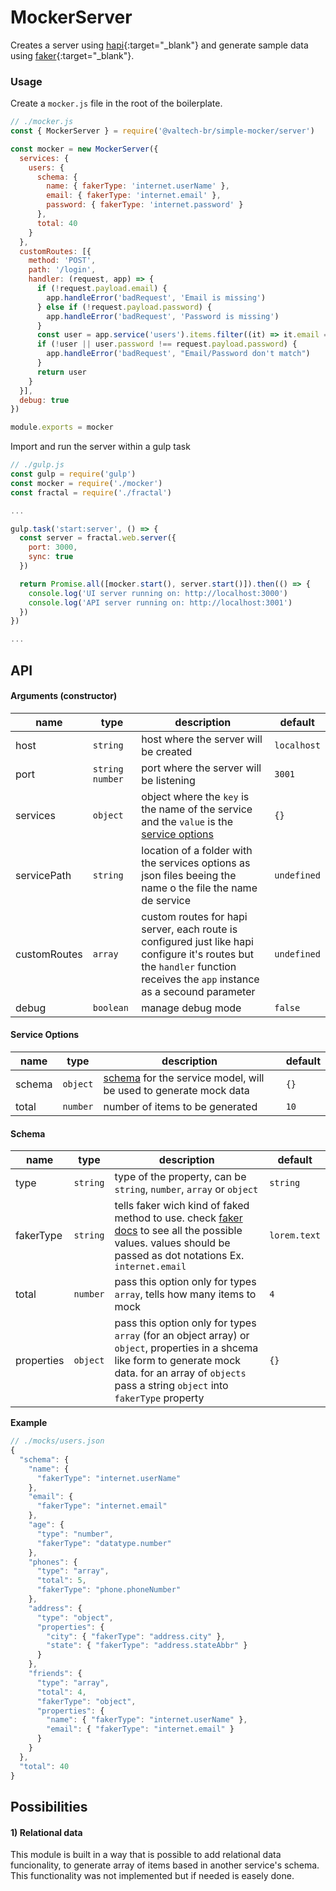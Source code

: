 # MockerServer

Creates a server using [hapi](https://hapi.dev/){:target="_blank"} and generate sample data using [faker](https://github.com/marak/Faker.js/){:target="_blank"}.

### Usage

Create a `mocker.js` file in the root of the boilerplate.

```js
// ./mocker.js
const { MockerServer } = require('@valtech-br/simple-mocker/server')

const mocker = new MockerServer({
  services: {
    users: {
      schema: {
        name: { fakerType: 'internet.userName' },
        email: { fakerType: 'internet.email' },
        password: { fakerType: 'internet.password' }
      },
      total: 40
    }
  },
  customRoutes: [{
    method: 'POST',
    path: '/login',
    handler: (request, app) => {
      if (!request.payload.email) {
        app.handleError('badRequest', 'Email is missing')
      } else if (!request.payload.password) {
        app.handleError('badRequest', 'Password is missing')
      }
      const user = app.service('users').items.filter((it) => it.email === request.payload.email)[0]
      if (!user || user.password !== request.payload.password) {
        app.handleError('badRequest', "Email/Password don't match")
      }
      return user
    }
  }],
  debug: true
})

module.exports = mocker
```

Import and run the server within a gulp task

```js
// ./gulp.js
const gulp = require('gulp')
const mocker = require('./mocker')
const fractal = require('./fractal')

...

gulp.task('start:server', () => {
  const server = fractal.web.server({
    port: 3000,
    sync: true
  })

  return Promise.all([mocker.start(), server.start()]).then(() => {
    console.log('UI server running on: http://localhost:3000')
    console.log('API server running on: http://localhost:3001')
  })
})

...
```

## API

#### Arguments (constructor)


| name | type | description | default |
|------|------|-------------|---------|
| host | `string` | host where the server will be created | `localhost`
| port | `string` `number` | port where the server will be listening | `3001`
| services | `object` | object where the `key` is the name of the service and the `value` is the [service options](#service-options) | `{}`
| servicePath | `string` | location of a folder with the services options as json files beeing the name o the file the name de service | `undefined`
| customRoutes | `array` | custom routes for hapi server, each route is configured just like hapi configure it's routes but the `handler` function receives the `app` instance as a secound parameter | `undefined`
| debug | `boolean` | manage debug mode | `false`


#### Service Options

| name | type | description | default |
|------|------|-------------|---------|
| schema | `object` | [schema](#schema) for the service model, will be used to generate mock data | `{}`
| total | `number` | number of items to be generated | `10`


#### Schema

| name | type | description | default |
|------|------|-------------|---------|
| type | `string` | type of the property, can be `string`, `number`, `array` or `object` | `string`
| fakerType | `string` | tells faker wich kind of faked method to use. check [faker docs](https://github.com/marak/Faker.js/#api-methods) to see all the possible values. values should be passed as dot notations Ex. `internet.email` | `lorem.text`
| total | `number` | pass this option only for types `array`, tells how many items to mock | `4`
| properties | `object` | pass this option only for types `array` (for an object array) or `object`, properties in a shcema like form to generate mock data. for an array of `objects` pass a string `object` into `fakerType` property | `{}`

**Example**

```js
// ./mocks/users.json
{
  "schema": {
    "name": {
      "fakerType": "internet.userName"
    },
    "email": {
      "fakerType": "internet.email"
    },
    "age": {
      "type": "number",
      "fakerType": "datatype.number"
    },
    "phones": {
      "type": "array",
      "total": 5,
      "fakerType": "phone.phoneNumber"
    },
    "address": {
      "type": "object",
      "properties": {
        "city": { "fakerType": "address.city" },
        "state": { "fakerType": "address.stateAbbr" }
      }
    },
    "friends": {
      "type": "array",
      "total": 4,
      "fakerType": "object",
      "properties": {
        "name": { "fakerType": "internet.userName" },
        "email": { "fakerType": "internet.email" }
      }
    }
  },
  "total": 40
}
```

## Possibilities

#### 1) Relational data

This module is built in a way that is possible to add relational data funcionality, to generate array of items based in another service's schema. This functionality was not implemented but if needed is easely done.
